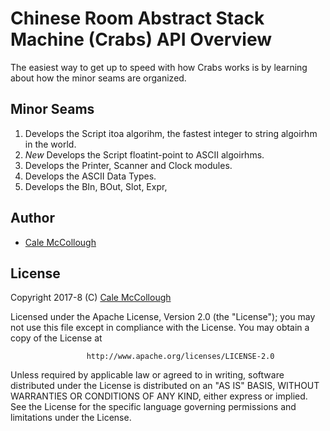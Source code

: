 # Chinese Room Abstract Stack Machine (Crabs) API Overview

The easiest way to get up to speed with how Crabs works is by learning about 
how the minor seams are organized.

## Minor Seams

1. Develops the Script itoa algorihm, the fastest integer to string algoirhm in 
   the world.
2. *New* Develops the Script floatint-point to ASCII algoirhms.
3. Develops the Printer, Scanner and Clock modules.
4. Develops the ASCII Data Types.
5. Develops the BIn, BOut, Slot, Expr, 

## Author

* [Cale McCollough](https://calemccollough.github.io)

## License

Copyright 2017-8 (C) [Cale McCollough](mailto:calemccollough@gmail.com)

Licensed under the Apache License, Version 2.0 (the "License"); you may not use 
this file except in compliance with the License. You may obtain a copy of the 
License at

`                  http://www.apache.org/licenses/LICENSE-2.0                  `

Unless required by applicable law or agreed to in writing, software distributed 
under the License is distributed on an "AS IS" BASIS, WITHOUT WARRANTIES OR 
CONDITIONS OF ANY KIND, either express or implied. See the License for the 
specific language governing permissions and limitations under the License.
